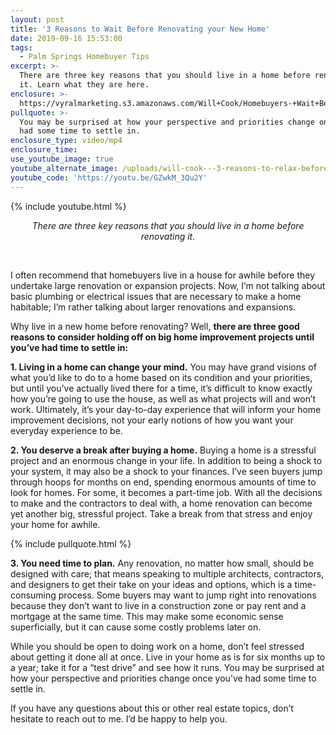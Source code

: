 ```yaml
---
layout: post
title: '3 Reasons to Wait Before Renovating your New Home'
date: 2019-09-16 15:53:00
tags:
  - Palm Springs Homebuyer Tips
excerpt: >-
  There are three key reasons that you should live in a home before renovating
  it. Learn what they are here.
enclosure: >-
  https://vyralmarketing.s3.amazonaws.com/Will+Cook/Homebuyers-+Wait+Before+Starting+Home+Improvement+Projects.mp4
pullquote: >-
  You may be surprised at how your perspective and priorities change once you’ve
  had some time to settle in.
enclosure_type: video/mp4
enclosure_time:
use_youtube_image: true
youtube_alternate_image: /uploads/will-cook---3-reasons-to-relax-before-making-renovations-youtube.jpg
youtube_code: 'https://youtu.be/GZwkM_3Qu2Y'
---
```


{% include youtube.html %}

<center><em>There are three key reasons that you should live in a home before renovating it.</em></center>

&nbsp;

I often recommend that homebuyers live in a house for awhile before they undertake large renovation or expansion projects. Now, I’m not talking about basic plumbing or electrical issues that are necessary to make a home habitable; I’m rather talking about larger renovations and expansions.

Why live in a new home before renovating? Well, **there are three good reasons to consider holding off on big home improvement projects until you’ve had time to settle in:**

**1\. Living in a home can change your mind.** You may have grand visions of what you’d like to do to a home based on its condition and your priorities, but until you’ve actually lived there for a time, it’s difficult to know exactly how you’re going to use the house, as well as what projects will and won’t work. Ultimately, it’s your day-to-day experience that will inform your home improvement decisions, not your early notions of how you want your everyday experience to be.

**2\. You deserve a break after buying a home.** Buying a home is a stressful project and an enormous change in your life. In addition to being a shock to your system, it may also be a shock to your finances. I’ve seen buyers jump through hoops for months on end, spending enormous amounts of time to look for homes. For some, it becomes a part-time job. With all the decisions to make and the contractors to deal with, a home renovation can become yet another big, stressful project. Take a break from that stress and enjoy your home for awhile.

{% include pullquote.html %}

**3\. You need time to plan.** Any renovation, no matter how small, should be designed with care; that means speaking to multiple architects, contractors, and designers to get their take on your ideas and options, which is a time-consuming process. Some buyers may want to jump right into renovations because they don’t want to live in a construction zone or pay rent and a mortgage at the same time. This may make some economic sense superficially, but it can cause some costly problems later on.

While you should be open to doing work on a home, don’t feel stressed about getting it done all at once. Live in your home as is for six months up to a year; take it for a “test drive” and see how it runs. You may be surprised at how your perspective and priorities change once you’ve had some time to settle in.

If you have any questions about this or other real estate topics, don’t hesitate to reach out to me. I’d be happy to help you.
